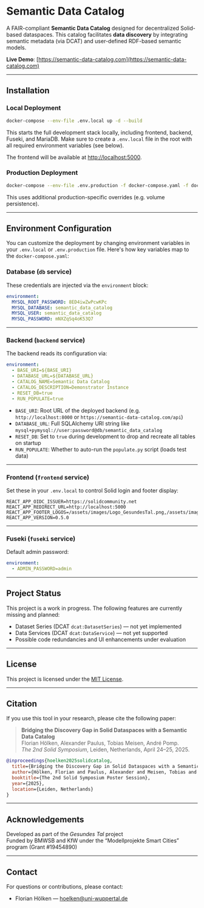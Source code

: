# Semantic Data Catalog

A FAIR-compliant **Semantic Data Catalog** designed for decentralized Solid-based dataspaces. This catalog facilitates **data discovery** by integrating semantic metadata (via DCAT) and user-defined RDF-based semantic models.

**Live Demo**: [https://semantic-data-catalog.com](https://semantic-data-catalog.com)

---

## Installation

### Local Deployment

```bash
docker-compose --env-file .env.local up -d --build
```

This starts the full development stack locally, including frontend, backend, Fuseki, and MariaDB. Make sure to create a `.env.local` file in the root with all required environment variables (see below).

The frontend will be available at [http://localhost:5000](http://localhost:5000).

### Production Deployment

```bash
docker-compose --env-file .env.production -f docker-compose.yaml -f docker-compose.prod.yaml up -d
```

This uses additional production-specific overrides (e.g. volume persistence).

---

## Environment Configuration

You can customize the deployment by changing environment variables in your `.env.local` or `.env.production` file. Here's how key variables map to the `docker-compose.yaml`:

### Database (`db` service)

These credentials are injected via the `environment` block:

```yaml
environment:
  MYSQL_ROOT_PASSWORD: 8ED4iwZwPcwKPc
  MYSQL_DATABASE: semantic_data_catalog
  MYSQL_USER: semantic_data_catalog
  MYSQL_PASSWORD: mNXZqSq4oK53Q7
```

---

### Backend (`backend` service)

The backend reads its configuration via:

```yaml
environment:
  - BASE_URI=${BASE_URI}
  - DATABASE_URL=${DATABASE_URL}
  - CATALOG_NAME=Semantic Data Catalog
  - CATALOG_DESCRIPTION=Demonstrator Instance
  - RESET_DB=true
  - RUN_POPULATE=true
```

- `BASE_URI`: Root URL of the deployed backend (e.g. `http://localhost:8000` or `https://semantic-data-catalog.com/api`)
- `DATABASE_URL`: Full SQLAlchemy URI string like `mysql+pymysql://user:password@db/semantic_data_catalog`
- `RESET_DB`: Set to `true` during development to drop and recreate all tables on startup
- `RUN_POPULATE`: Whether to auto-run the `populate.py` script (loads test data)

---

### Frontend (`frontend` service)

Set these in your `.env.local` to control Solid login and footer display:

```env
REACT_APP_OIDC_ISSUER=https://solidcommunity.net
REACT_APP_REDIRECT_URL=http://localhost:5000
REACT_APP_FOOTER_LOGOS=/assets/images/Logo_GesundesTal.png,/assets/images/Icon_GesundesTal.png
REACT_APP_VERSION=0.5.0
```

---

### Fuseki (`fuseki` service)

Default admin password:

```yaml
environment:
  - ADMIN_PASSWORD=admin
```

---

## Project Status

This project is a work in progress. The following features are currently missing and planned:

- Dataset Series (DCAT `dcat:DatasetSeries`) — not yet implemented  
- Data Services (DCAT `dcat:DataService`) — not yet supported  
- Possible code redundancies and UI enhancements under evaluation  

---

## License

This project is licensed under the [MIT License](LICENSE).

---

## Citation

If you use this tool in your research, please cite the following paper:

> **Bridging the Discovery Gap in Solid Dataspaces with a Semantic Data Catalog**  
> Florian Hölken, Alexander Paulus, Tobias Meisen, André Pomp.  
> *The 2nd Solid Symposium*, Leiden, Netherlands, April 24–25, 2025.  

```bibtex
@inproceedings{hoelken2025solidcatalog,
  title={Bridging the Discovery Gap in Solid Dataspaces with a Semantic Data Catalog},
  author={Hölken, Florian and Paulus, Alexander and Meisen, Tobias and Pomp, André},
  booktitle={The 2nd Solid Symposium Poster Session},
  year={2025},
  location={Leiden, Netherlands}
}
```

---

## Acknowledgements

Developed as part of the *Gesundes Tal* project  
Funded by BMWSB and KfW under the “Modellprojekte Smart Cities” program (Grant #19454890)

---

## Contact

For questions or contributions, please contact:

- Florian Hölken — [hoelken@uni-wuppertal.de](mailto:hoelken@uni-wuppertal.de)  